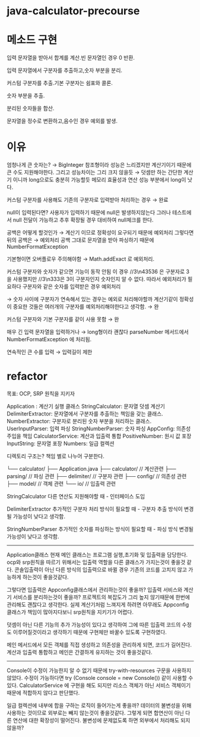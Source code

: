 # java-calculator-precourse

# 메소드 구현

입력 문자열을 받아서 합계를 계산.빈 문자열인 경우 0 반환.

입력 문자열에서 구분자를 추출하고,숫자 부분을 분리.

커스텀 구분자를 추출.기본 구분자는 쉼표와 콜론.

숫자 부분을 추출.

분리된 숫자들을 합산.

문자열을 정수로 변환하고,음수인 경우 예외를 발생.

# 이유

엄청나게 큰 숫자는? → BigInteger 참조형이라 성능은 느리겠지만 계산기이기 때문에 큰 수도 지원해야한다. 그리고 성능차이는 그리 크지 않을듯 → 덧셈만 하는 간단한 계산기 이니까 long으로도 충분히 가능할듯 메모리 효율성과 연산 성능 부분에서 long이 낫다.

커스텀 구분자를 사용해도 기존의 구분자로 입력받아 처리하는 경우 → 완료

null이 입력된다면? 사용자가 입력하기 때문에 null은 발생하지않는다 그러나 테스트에서 null 전달이 가능하고 추후 확장될 경우 대비하여 null체크를 한다.

공백은 어떻게 할것인가 → 계산기 이므로 정확성이 요구되기 때문에 예외처리
그렇다면 뒤의 공백은 → 예외처리
공백 그대로 문자열을 받아 파싱하기 때문에 NumberFormatException

기본형이면 오버플로우 주의해야함 → Math.addExact 로 예외처리.

커스텀 구분자와 숫자가 같으면 기능이 동작 안됨
이 경우 //3\n43536 은 구분자로 3을 사용했지만 //3\n333은 3이 구분자인지 숫자인지 알 수 없다. 따라서 예외처리가 필요하다
구분자와 같은 숫자를 입력받은 경우 예외처리

→ 숫자 사이에 구분자가 연속해서 있는 경우는 예외로 처리해야할까
계산기같이 정확성이 중요한 것들은 여러개의 구분자를 예외처리해야한다고 생각함. → 완

커스텀 구분자와 기본 구분자를 같이 사용 못함 → 완

매우 긴 입력 문자열을 입력하거나 → long형이라 괜찮다 parseNumber 메서드에서NumberFormatException 에 처리됨.

연속적인 큰 수를 입력 → 입력길이 제한



# refactor
목표: OCP, SRP 원칙을 지키자

Application : 계산기 실행 클래스
StringCalculator: 문자열 덧셈 계산기
DelimiterExtractor: 문자열에서 구분자를 추출하는 책임을 갖는 클래스.
NumberExtractor: 구분자로 분리된 숫자 부분을 처리하는 클래스.
UserInputParser: 입력 파싱
StringNumberParser: 숫자 파싱
AppConfig: 의존성 주입을 책임
CalculatorService: 계산과 입출력 통합
PositiveNumber: 원시 값 포장
InputString: 문자열 포장
Numbers: 일급 컬렉션


디렉토리 구조는?
책임 별로 나누어 구분한다.


└── calculator/
    ├── Application.java
    ├── calculator/ // 계산관련
    ├── parsing/ // 파싱 관련
    ├── delimiter/ // 구분자 관련
    ├── config/ // 의존성 관련
    ├── model/ // 객체 관련
    └── io/ // 입출력 관련

StringCalculator
다른 연산도 지원해야할 때 - 인터페이스 도입

DelimiterExtractor
추가적인 구분자 처리 방식이 필요할 때 - 구분자 추출 방식이 변경될 가능성이 낮다고 생각함.

StringNumberParser
추가적인 숫자를 파싱하는 방식이 필요할 때 -  파싱 방식 변경될 가능성이 낮다고 생각함.

---

Application클래스
현재 메인 클래스는 프로그램 실행,초기화 및 입출력을 담당한다. ocp와 srp원칙을 따르기 위해서는 입출력 역할을 다른 클래스가 가지는것이 좋을것 같다. 콘솔입출력이 아닌 다른 방식의 입출력으로 바뀔 경우 기존의 코드를 고치지 않고 가능하게 하는것이 좋을것같다.

그렇다면 입출력은 Appconfig클래스에서 관리하는것이 좋을까?
입출력 서비스와 계산기 서비스를 분리하는것이 좋을까?
프로젝트의 복잡도가 그리 높지 않기때문에 한번에 관리해도 괜찮다고 생각한다.
실제 계산기처럼 느껴지게 하려면 아무래도 Appconfig 클래스가 책임이 많아지다보니 srp원칙을 지키기가 어렵다.

덧셈이 아닌 다른 기능의 추가 가능성이 있다고 생각하여 그에 따른 입출력 코드의 수정도 이루어질것이라고 생각하기 때문에 구현체만 바꿀수 있도록 구현하였다.

메인 메서드에서 모든 객체를 직접 생성하고 의존성을 관리하게 되면, 코드가 길어진다.
계산과 입출력 통합하고 메인은 간결하게 유지하는 것이 좋을것같다.

---

Console이 수정이 가능한지 알 수 없기 때문에 try-with-resources 구문을 사용하지 않았다.
수정이 가능하다면 try (Console console = new Console()) 같이 사용할 수 있다.  CalculatorService 에 구현을 해도 되지만 리소스 객체가 아닌 서비스 객체이기 때문에 적합하지 않다고 판단했다.

일급 컬렉션에 내부에 합을 구하는 로직이 들어가는게 좋을까?
데이터의 불변성을 위해 사용하는 것이므로 외부로는 빼지 않는것이 좋을것같다. 그렇게 되면 합연산이 아닌 다른 연산에 대한 확장성이 떨어진다. 불변성에 문제없도록 하면 외부에서 처리해도 되지않을까?
